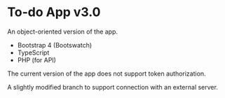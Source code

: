 # To-do App v3.0

An object-oriented version of the app.

- Bootstrap 4 (Bootswatch)
- TypeScript
- PHP (for API)

The current version of the app does not support token authorization.

A slightly modified branch to support connection with an external server.